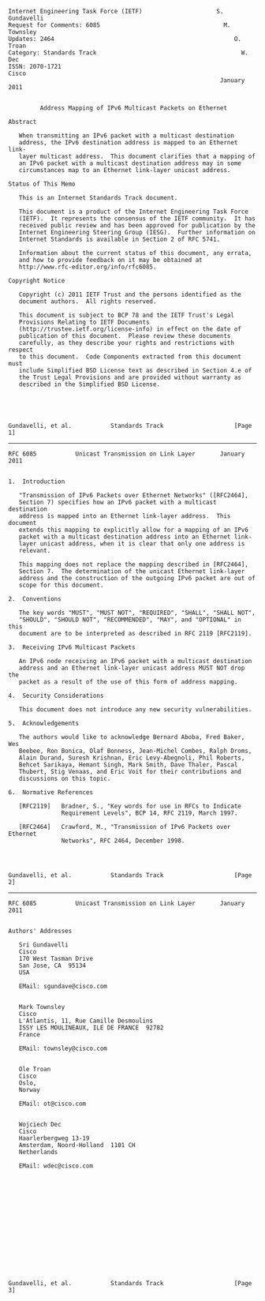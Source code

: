     Internet Engineering Task Force (IETF)                     S. Gundavelli
    Request for Comments: 6085                                   M. Townsley
    Updates: 2464                                                   O. Troan
    Category: Standards Track                                         W. Dec
    ISSN: 2070-1721                                                    Cisco
                                                                January 2011


             Address Mapping of IPv6 Multicast Packets on Ethernet

    Abstract

       When transmitting an IPv6 packet with a multicast destination
       address, the IPv6 destination address is mapped to an Ethernet link-
       layer multicast address.  This document clarifies that a mapping of
       an IPv6 packet with a multicast destination address may in some
       circumstances map to an Ethernet link-layer unicast address.

    Status of This Memo

       This is an Internet Standards Track document.

       This document is a product of the Internet Engineering Task Force
       (IETF).  It represents the consensus of the IETF community.  It has
       received public review and has been approved for publication by the
       Internet Engineering Steering Group (IESG).  Further information on
       Internet Standards is available in Section 2 of RFC 5741.

       Information about the current status of this document, any errata,
       and how to provide feedback on it may be obtained at
       http://www.rfc-editor.org/info/rfc6085.

    Copyright Notice

       Copyright (c) 2011 IETF Trust and the persons identified as the
       document authors.  All rights reserved.

       This document is subject to BCP 78 and the IETF Trust's Legal
       Provisions Relating to IETF Documents
       (http://trustee.ietf.org/license-info) in effect on the date of
       publication of this document.  Please review these documents
       carefully, as they describe your rights and restrictions with respect
       to this document.  Code Components extracted from this document must
       include Simplified BSD License text as described in Section 4.e of
       the Trust Legal Provisions and are provided without warranty as
       described in the Simplified BSD License.





    Gundavelli, et al.           Standards Track                    [Page 1]

------------------------------------------------------------------------

``` newpage
RFC 6085           Unicast Transmission on Link Layer       January 2011


1.  Introduction

   "Transmission of IPv6 Packets over Ethernet Networks" ([RFC2464],
   Section 7) specifies how an IPv6 packet with a multicast destination
   address is mapped into an Ethernet link-layer address.  This document
   extends this mapping to explicitly allow for a mapping of an IPv6
   packet with a multicast destination address into an Ethernet link-
   layer unicast address, when it is clear that only one address is
   relevant.

   This mapping does not replace the mapping described in [RFC2464],
   Section 7.  The determination of the unicast Ethernet link-layer
   address and the construction of the outgoing IPv6 packet are out of
   scope for this document.

2.  Conventions

   The key words "MUST", "MUST NOT", "REQUIRED", "SHALL", "SHALL NOT",
   "SHOULD", "SHOULD NOT", "RECOMMENDED", "MAY", and "OPTIONAL" in this
   document are to be interpreted as described in RFC 2119 [RFC2119].

3.  Receiving IPv6 Multicast Packets

   An IPv6 node receiving an IPv6 packet with a multicast destination
   address and an Ethernet link-layer unicast address MUST NOT drop the
   packet as a result of the use of this form of address mapping.

4.  Security Considerations

   This document does not introduce any new security vulnerabilities.

5.  Acknowledgements

   The authors would like to acknowledge Bernard Aboba, Fred Baker, Wes
   Beebee, Ron Bonica, Olaf Bonness, Jean-Michel Combes, Ralph Droms,
   Alain Durand, Suresh Krishnan, Eric Levy-Abegnoli, Phil Roberts,
   Behcet Sarikaya, Hemant Singh, Mark Smith, Dave Thaler, Pascal
   Thubert, Stig Venaas, and Eric Voit for their contributions and
   discussions on this topic.

6.  Normative References

   [RFC2119]   Bradner, S., "Key words for use in RFCs to Indicate
               Requirement Levels", BCP 14, RFC 2119, March 1997.

   [RFC2464]   Crawford, M., "Transmission of IPv6 Packets over Ethernet
               Networks", RFC 2464, December 1998.




Gundavelli, et al.           Standards Track                    [Page 2]
```

------------------------------------------------------------------------

``` newpage
RFC 6085           Unicast Transmission on Link Layer       January 2011


Authors' Addresses

   Sri Gundavelli
   Cisco
   170 West Tasman Drive
   San Jose, CA  95134
   USA

   EMail: sgundave@cisco.com


   Mark Townsley
   Cisco
   L'Atlantis, 11, Rue Camille Desmoulins
   ISSY LES MOULINEAUX, ILE DE FRANCE  92782
   France

   EMail: townsley@cisco.com


   Ole Troan
   Cisco
   Oslo,
   Norway

   EMail: ot@cisco.com


   Wojciech Dec
   Cisco
   Haarlerbergweg 13-19
   Amsterdam, Noord-Holland  1101 CH
   Netherlands

   EMail: wdec@cisco.com
















Gundavelli, et al.           Standards Track                    [Page 3]
```
